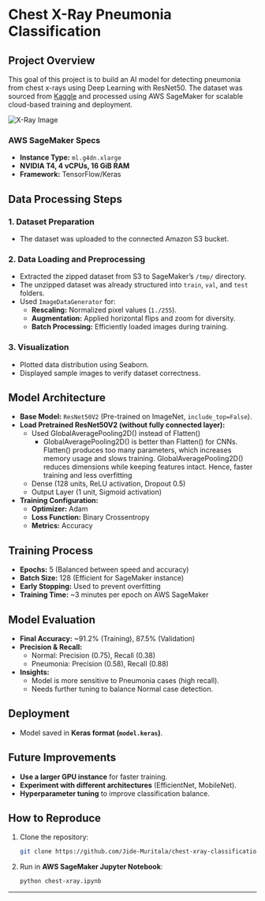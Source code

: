 
# Chest X-Ray Pneumonia Classification

## Project Overview

This goal of this project is to build an AI model for detecting pneumonia from chest x-rays using Deep Learning with ResNet50. The dataset was sourced from [Kaggle](https://www.kaggle.com/datasets/paultimothymooney/chest-xray-pneumonia) and processed using AWS SageMaker for scalable cloud-based training and deployment.

![X-Ray Image](https://oryon.co.uk/app/uploads/2024/02/shutterstock_182657084-1-1-scaled.jpg)

### AWS SageMaker Specs
- **Instance Type:** `ml.g4dn.xlarge`
- **NVIDIA T4, 4 vCPUs, 16 GiB RAM**
- **Framework:** TensorFlow/Keras


## Data Processing Steps
### 1. **Dataset Preparation**
- The dataset was uploaded to the connected Amazon S3 bucket.

### 2. **Data Loading and Preprocessing**
- Extracted the zipped dataset from S3 to SageMaker’s `/tmp/` directory.
- The unzipped dataset was already structured into `train`, `val`, and `test` folders.
- Used `ImageDataGenerator` for:
  - **Rescaling:** Normalized pixel values (`1./255`).
  - **Augmentation:** Applied horizontal flips and zoom for diversity.
  - **Batch Processing:** Efficiently loaded images during training.

### 3. **Visualization**
- Plotted data distribution using Seaborn.
- Displayed sample images to verify dataset correctness.

## Model Architecture
- **Base Model:** `ResNet50V2` (Pre-trained on ImageNet, `include_top=False`).
- **Load Pretrained ResNet50V2 (without fully connected layer):**
  - Used GlobalAveragePooling2D() instead of Flatten()
    - GlobalAveragePooling2D() is better than Flatten() for CNNs. Flatten() produces too many parameters, which increases memory usage and slows training. GlobalAveragePooling2D() reduces dimensions while keeping features intact. Hence, faster training and less overfitting
  - Dense (128 units, ReLU activation, Dropout 0.5)
  - Output Layer (1 unit, Sigmoid activation)
- **Training Configuration:**
  - **Optimizer:** Adam
  - **Loss Function:** Binary Crossentropy
  - **Metrics:** Accuracy

## Training Process
- **Epochs:** 5 (Balanced between speed and accuracy)
- **Batch Size:** 128 (Efficient for SageMaker instance)
- **Early Stopping:** Used to prevent overfitting
- **Training Time:** ~3 minutes per epoch on AWS SageMaker

## Model Evaluation
- **Final Accuracy:** ~91.2% (Training), 87.5% (Validation)
- **Precision & Recall:**
  - Normal: Precision (0.75), Recall (0.38)
  - Pneumonia: Precision (0.58), Recall (0.88)
- **Insights:**
  - Model is more sensitive to Pneumonia cases (high recall).
  - Needs further tuning to balance Normal case detection.

## Deployment
- Model saved in **Keras format (`model.keras`)**.

## Future Improvements
- **Use a larger GPU instance** for faster training.
- **Experiment with different architectures** (EfficientNet, MobileNet).
- **Hyperparameter tuning** to improve classification balance.

## How to Reproduce
1. Clone the repository:
   ```sh
   git clone https://github.com/Jide-Muritala/chest-xray-classification.git
   ```
2. Run in **AWS SageMaker Jupyter Notebook**:
   ```sh
   python chest-xray.ipynb
   ```

---


